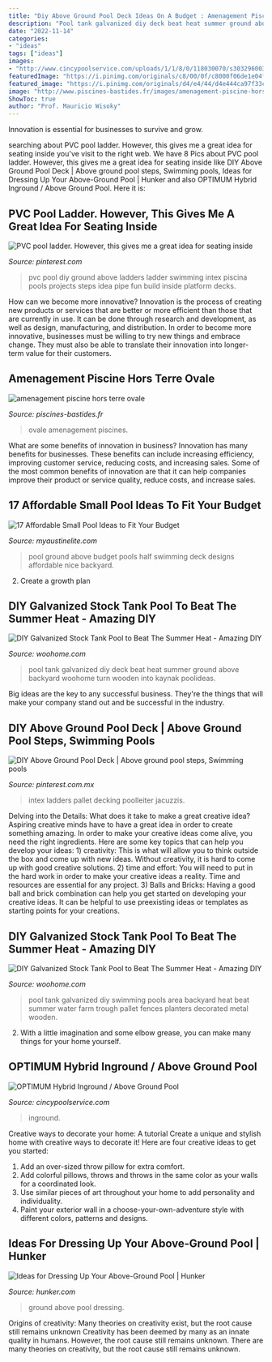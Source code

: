 ```yaml
---
title: "Diy Above Ground Pool Deck Ideas On A Budget : Amenagement Piscine Hors Terre Ovale"
description: "Pool tank galvanized diy deck beat heat summer ground above backyard woohome turn wooden into kaynak poolideas"
date: "2022-11-14"
categories:
- "ideas"
tags: ["ideas"]
images:
- "http://www.cincypoolservice.com/uploads/1/1/8/0/118030070/s303296003940463625_p6_i16_w563.jpeg"
featuredImage: "https://i.pinimg.com/originals/c8/00/0f/c8000f06de1e04f2bc9c6610bb98b09c.jpg"
featured_image: "https://i.pinimg.com/originals/d4/e4/44/d4e444ca97f33cd573f7015e276e5714.jpg"
image: "http://www.piscines-bastides.fr/images/amenagement-piscine-hors-terre-ovale_8.jpg"
ShowToc: true
author: "Prof. Mauricio Wisoky"
---
```



Innovation is essential for businesses to survive and grow.

	

		
searching about PVC pool ladder. However, this gives me a great idea for seating inside you've visit to the right web. We have 8 Pics about PVC pool ladder. However, this gives me a great idea for seating inside like DIY Above Ground Pool Deck | Above ground pool steps, Swimming pools, Ideas for Dressing Up Your Above-Ground Pool | Hunker and also OPTIMUM Hybrid Inground / Above Ground Pool. Here it is:
		
    
## PVC Pool Ladder. However, This Gives Me A Great Idea For Seating Inside

<img loading=lazy src="https://i.pinimg.com/originals/c8/00/0f/c8000f06de1e04f2bc9c6610bb98b09c.jpg" onerror="this.onerror=null;this.src='https://tse4.mm.bing.net/th?id=OIP.0pzVvF3zlTgwRLJifi7KMgHaJ4&amp;pid=15.1';" alt="PVC pool ladder. However, this gives me a great idea for seating inside">

_Source: pinterest.com_

>pvc pool diy ground above ladders ladder swimming intex piscina pools projects steps idea pipe fun build inside platform decks. 

	

How can we become more innovative?
Innovation is the process of creating new products or services that are better or more efficient than those that are currently in use. It can be done through research and development, as well as design, manufacturing, and distribution. In order to become more innovative, businesses must be willing to try new things and embrace change. They must also be able to translate their innovation into longer-term value for their customers.

    
## Amenagement Piscine Hors Terre Ovale

<img loading=lazy src="http://www.piscines-bastides.fr/images/amenagement-piscine-hors-terre-ovale_8.jpg" onerror="this.onerror=null;this.src='https://tse2.mm.bing.net/th?id=OIP.ffLUGQAGElDyX5_bu9PkSQHaFj&amp;pid=15.1';" alt="amenagement piscine hors terre ovale">

_Source: piscines-bastides.fr_

>ovale amenagement piscines. 

	

What are some benefits of innovation in business?
Innovation has many benefits for businesses. These benefits can include increasing efficiency, improving customer service, reducing costs, and increasing sales. Some of the most common benefits of innovation are that it can help companies improve their product or service quality, reduce costs, and increase sales.

    
## 17 Affordable Small Pool Ideas To Fit Your Budget

<img loading=lazy src="http://www.myaustinelite.com/wp-content/uploads/2015/01/above-ground-small-pool.jpg?x34469" onerror="this.onerror=null;this.src='https://tse2.mm.bing.net/th?id=OIP.mKEhI8cSh_cNVjezE_4bLgHaFb&amp;pid=15.1';" alt="17 Affordable Small Pool Ideas to Fit Your Budget">

_Source: myaustinelite.com_

>pool ground above budget pools half swimming deck designs affordable nice backyard. 

	

2. Create a growth plan 

    
## DIY Galvanized Stock Tank Pool To Beat The Summer Heat - Amazing DIY

<img loading=lazy src="http://www.woohome.com/wp-content/uploads/2016/06/galvanized-stock-tank-pool-ideas-woohome-3_0.jpg" onerror="this.onerror=null;this.src='https://tse3.mm.bing.net/th?id=OIP.rPObaOGChCdPeyK3JY7IjwHaR2&amp;pid=15.1';" alt="DIY Galvanized Stock Tank Pool to Beat The Summer Heat - Amazing DIY">

_Source: woohome.com_

>pool tank galvanized diy deck beat heat summer ground above backyard woohome turn wooden into kaynak poolideas. 

	

Big ideas are the key to any successful business. They're the things that will make your company stand out and be successful in the industry.

    
## DIY Above Ground Pool Deck | Above Ground Pool Steps, Swimming Pools

<img loading=lazy src="https://i.pinimg.com/originals/d4/e4/44/d4e444ca97f33cd573f7015e276e5714.jpg" onerror="this.onerror=null;this.src='https://tse3.mm.bing.net/th?id=OIP._UpUGNZVeUfthIlHJgmIawHaJ4&amp;pid=15.1';" alt="DIY Above Ground Pool Deck | Above ground pool steps, Swimming pools">

_Source: pinterest.com.mx_

>intex ladders pallet decking poolleiter jacuzzis. 

	

Delving into the Details: What does it take to make a great creative idea?
Aspiring creative minds have to have a great idea in order to create something amazing. In order to make your creative ideas come alive, you need the right ingredients. Here are some key topics that can help you develop your ideas: 1) creativity: This is what will allow you to think outside the box and come up with new ideas. Without creativity, it is hard to come up with good creative solutions. 2) time and effort: You will need to put in the hard work in order to make your creative ideas a reality. Time and resources are essential for any project. 3) Balls and Bricks: Having a good ball and brick combination can help you get started on developing your creative ideas. It can be helpful to use preexisting ideas or templates as starting points for your creations.

    
## DIY Galvanized Stock Tank Pool To Beat The Summer Heat - Amazing DIY

<img loading=lazy src="http://www.woohome.com/wp-content/uploads/2016/06/galvanized-stock-tank-pool-ideas-woohome-2.jpg" onerror="this.onerror=null;this.src='https://tse2.mm.bing.net/th?id=OIP._KAlHQOC7LfH5JdPYdt2kAHaNK&amp;pid=15.1';" alt="DIY Galvanized Stock Tank Pool to Beat The Summer Heat - Amazing DIY">

_Source: woohome.com_

>pool tank galvanized diy swimming pools area backyard heat beat summer water farm trough pallet fences planters decorated metal wooden. 

	

2. With a little imagination and some elbow grease, you can make many things for your home yourself.

    
## OPTIMUM Hybrid Inground / Above Ground Pool

<img loading=lazy src="http://www.cincypoolservice.com/uploads/1/1/8/0/118030070/s303296003940463625_p6_i16_w563.jpeg" onerror="this.onerror=null;this.src='https://tse3.mm.bing.net/th?id=OIP.0e59QGSl9DhtvNvhiFP0TQHaGE&amp;pid=15.1';" alt="OPTIMUM Hybrid Inground / Above Ground Pool">

_Source: cincypoolservice.com_

>inground. 

	

Creative ways to decorate your home: A tutorial
Create a unique and stylish home with creative ways to decorate it! Here are four creative ideas to get you started: 
1. Add an over-sized throw pillow for extra comfort.
2. Add colorful pillows, throws and throws in the same color as your walls for a coordinated look. 
3. Use similar pieces of art throughout your home to add personality and individuality. 
4. Paint your exterior wall in a choose-your-own-adventure style with different colors, patterns and designs.

    
## Ideas For Dressing Up Your Above-Ground Pool | Hunker

<img loading=lazy src="https://img.hunkercdn.com/640/cme-data/12/4/fd58367d88ad45a2a71c4322fb1359f1.jpg" onerror="this.onerror=null;this.src='https://tse2.mm.bing.net/th?id=OIP.oS2wz1snYv-MCxnLPVDDxwHaE7&amp;pid=15.1';" alt="Ideas for Dressing Up Your Above-Ground Pool | Hunker">

_Source: hunker.com_

>ground above pool dressing. 

	

Origins of creativity: Many theories on creativity exist, but the root cause still remains unknown
Creativity has been deemed by many as an innate quality in humans. However, the root cause still remains unknown. There are many theories on creativity, but the root cause still remains unknown.

